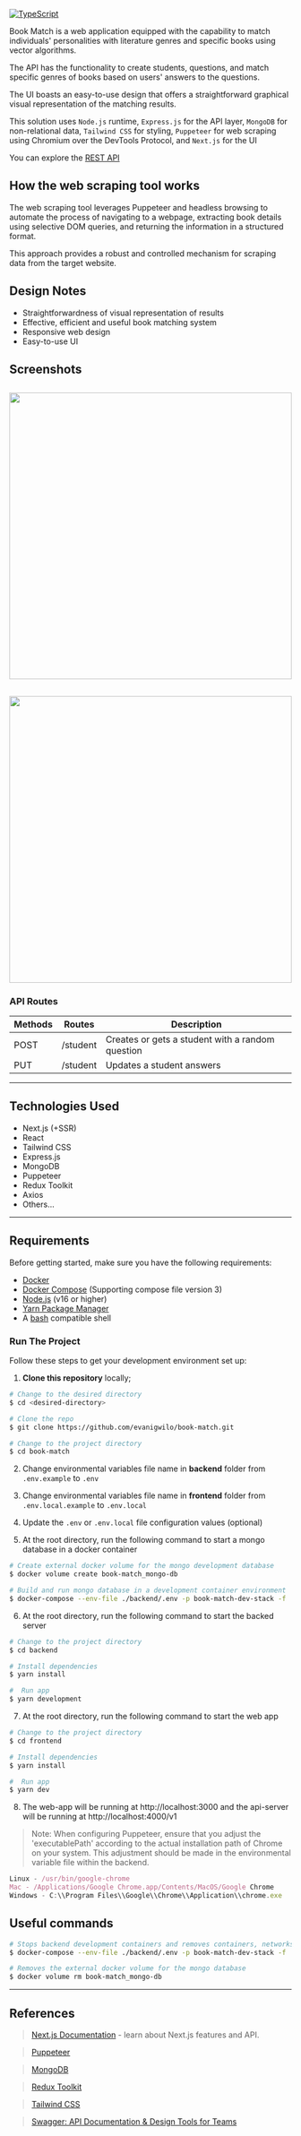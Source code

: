 [![TypeScript](https://img.shields.io/badge/--3178C6?logo=typescript&logoColor=ffffff)](https://www.typescriptlang.org)

Book Match is a web application equipped with the capability to match individuals' personalities with literature genres and specific books using vector algorithms.

The API has the functionality to create students, questions, and match specific genres of books based on users' answers to the questions.

The UI boasts an easy-to-use design that offers a straightforward graphical visual representation of the matching results.


This solution uses `Node.js` runtime, `Express.js` for the API layer, `MongoDB` for non-relational data, `Tailwind CSS` for styling, `Puppeteer` for web scraping using Chromium over the DevTools Protocol, and `Next.js` for the UI

You can explore the [REST API](https://petstore.swagger.io/?url=https://raw.githubusercontent.com/evanigwilo/book-match/main/backend/docs/api-definition.yml)


## How the web scraping tool works
The web scraping tool leverages Puppeteer and headless browsing to automate the process of navigating to a webpage, extracting book details using selective DOM queries, and returning the information in a structured format. 

This approach provides a robust and controlled mechanism for scraping data from the target website.

## Design Notes

- Straightforwardness of visual representation of results
- Effective, efficient and useful book matching system
- Responsive web design
- Easy-to-use UI

## Screenshots

## <img src="frontend/capture/1.jpg" width="100%" height='512px' />
## <img src="/frontend/capture/2.jpg" width="100%" height='512px' />

### API Routes

| Methods | Routes                     | Description                                              |
| ------- | -------------------------- | -------------------------------------------------------- |
| POST    | /student                   | Creates or gets a student with a random question         |
| PUT     | /student                   | Updates a student answers                                |

---
## Technologies Used
- Next.js (+SSR)
- React
- Tailwind CSS
- Express.js
- MongoDB
- Puppeteer
- Redux Toolkit
- Axios
- Others...

---
## Requirements

Before getting started, make sure you have the following requirements:

- [Docker](https://www.docker.com)
- [Docker Compose](https://docs.docker.com/compose/) (Supporting compose file version 3)
- [Node.js](https://nodejs.org) (v16 or higher)
- [Yarn Package Manager](https://yarnpkg.com/)
- A [bash](https://www.gnu.org/software/bash) compatible shell

### Run The Project

Follow these steps to get your development environment set up:

1. **Clone this repository** locally;

```bash
# Change to the desired directory
$ cd <desired-directory>

# Clone the repo
$ git clone https://github.com/evanigwilo/book-match.git

# Change to the project directory
$ cd book-match
```

2. Change environmental variables file name in **backend** folder from `.env.example` to `.env`

3. Change environmental variables file name in **frontend** folder from `.env.local.example` to `.env.local`

4. Update the `.env` or `.env.local` file configuration values (optional)

5. At the root directory, run the following command to start a mongo database in a docker container

```bash
# Create external docker volume for the mongo development database
$ docker volume create book-match_mongo-db

# Build and run mongo database in a development container environment
$ docker-compose --env-file ./backend/.env -p book-match-dev-stack -f ./backend/docker-compose.yml up --build -d
```

6. At the root directory, run the following command to start the backed server

```bash
# Change to the project directory
$ cd backend

# Install dependencies
$ yarn install

#  Run app
$ yarn development
```

7. At the root directory, run the following command to start the web app

```bash
# Change to the project directory
$ cd frontend

# Install dependencies
$ yarn install

#  Run app
$ yarn dev
```

8. The web-app will be running at http://localhost:3000 and the api-server will be running at http://localhost:4000/v1


>Note: When configuring Puppeteer, ensure that you adjust the 'executablePath' according to the actual installation path of Chrome on your system. This adjustment should be made in the environmental variable file within the backend.

```javascript
Linux - /usr/bin/google-chrome
Mac - /Applications/Google Chrome.app/Contents/MacOS/Google Chrome
Windows - C:\\Program Files\\Google\\Chrome\\Application\\chrome.exe
```

## Useful commands
```bash
# Stops backend development containers and removes containers, networks and volumes
$ docker-compose --env-file ./backend/.env -p book-match-dev-stack -f ./backend/docker-compose.yml down --remove-orphans

# Removes the external docker volume for the mongo database
$ docker volume rm book-match_mongo-db

```

---
## References
> [Next.js Documentation](https://nextjs.org/docs) - learn about Next.js features and API.

> [Puppeteer](https://pptr.dev/)

> [MongoDB](https://www.mongodb.com/)

> [Redux Toolkit](https://redux-toolkit.js.org/)

> [Tailwind CSS](https://tailwindcss.com//)

> [Swagger: API Documentation & Design Tools for Teams](https://swagger.io/specification/)